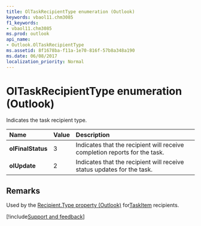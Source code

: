```yaml
---
title: OlTaskRecipientType enumeration (Outlook)
keywords: vbaol11.chm3085
f1_keywords:
- vbaol11.chm3085
ms.prod: outlook
api_name:
- Outlook.OlTaskRecipientType
ms.assetid: 8f1678ba-f11a-1e70-816f-57b8a348a190
ms.date: 06/08/2017
localization_priority: Normal
---
```



# OlTaskRecipientType enumeration (Outlook)

Indicates the task recipient type.



|Name|Value|Description|
|:-----|:-----|:-----|
| **olFinalStatus**|3|Indicates that the recipient will receive completion reports for the task.|
| **olUpdate**|2|Indicates that the recipient will receive status updates for the task.|

## Remarks

Used by the [Recipient.Type property (Outlook)](Outlook.Recipient.Type.md) for[TaskItem](Outlook.TaskItem.md) recipients.

[!include[Support and feedback](~/includes/feedback-boilerplate.md)]